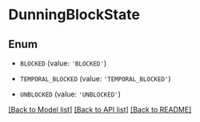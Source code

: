 # DunningBlockState


## Enum

* `BLOCKED` (value: `'BLOCKED'`)

* `TEMPORAL_BLOCKED` (value: `'TEMPORAL_BLOCKED'`)

* `UNBLOCKED` (value: `'UNBLOCKED'`)

[[Back to Model list]](../README.md#documentation-for-models) [[Back to API list]](../README.md#documentation-for-api-endpoints) [[Back to README]](../README.md)


